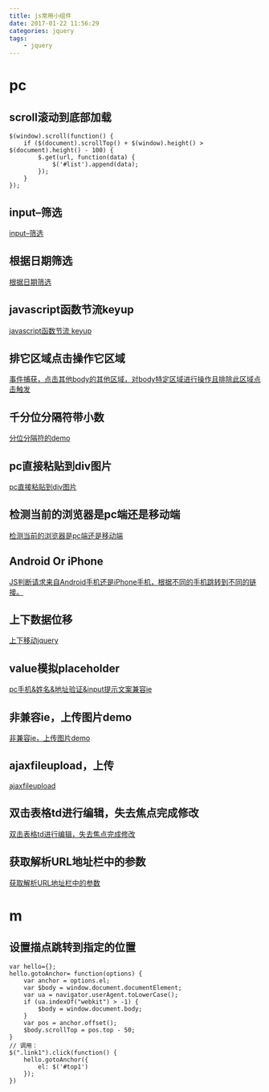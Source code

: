 ```yaml
---
title: js常用小组件
date: 2017-01-22 11:56:29  
categories: jquery
tags: 
	- jquery
---
```


# pc

## scroll滚动到底部加载

```
$(window).scroll(function() {
    if ($(document).scrollTop() + $(window).height() > $(document).height() - 100) {
        $.get(url, function(data) {
            $('#list').append(data);
        });
    }
});
```
<!--more-->
## input–筛选

[input–筛选](http://blog.csdn.net/mrhaoxiaojun/article/details/52512017)

## 根据日期筛选

[根据日期筛选](http://blog.csdn.net/mrhaoxiaojun/article/details/52852971)

## javascript函数节流keyup

[javascript函数节流 keyup](http://blog.csdn.net/mrhaoxiaojun/article/details/52846441)

## 排它区域点击操作它区域

[事件捕获，点击其他body的其他区域，对body特定区域进行操作且排除此区域点击触发](http://blog.csdn.net/mrhaoxiaojun/article/details/52702585)

## 千分位分隔符带小数

[分位分隔符的demo](http://blog.csdn.net/mrhaoxiaojun/article/details/51556855)

## pc直接粘贴到div图片

[pc直接粘贴到div图片](http://blog.csdn.net/mrhaoxiaojun/article/details/51452573)

## 检测当前的浏览器是pc端还是移动端

[检测当前的浏览器是pc端还是移动端](http://blog.csdn.net/mrhaoxiaojun/article/details/50945284)

## Android Or iPhone

[JS判断请求来自Android手机还是iPhone手机，根据不同的手机跳转到不同的链接。](http://blog.csdn.net/mrhaoxiaojun/article/details/50265651)

## 上下数据位移

[上下移动jquery](http://blog.csdn.net/mrhaoxiaojun/article/details/51647681)

## value模拟placeholder

[pc手机&姓名&地址验证&input提示文案兼容ie](http://blog.csdn.net/mrhaoxiaojun/article/details/50947334)

## 非兼容ie，上传图片demo

[非兼容ie，上传图片demo](http://blog.csdn.net/mrhaoxiaojun/article/details/52233193)

## ajaxfileupload，上传

[ajaxfileupload](http://blog.csdn.net/mrhaoxiaojun/article/details/52232142)

## 双击表格td进行编辑，失去焦点完成修改

[双击表格td进行编辑，失去焦点完成修改](http://blog.csdn.net/mrhaoxiaojun/article/details/51243337)

## 获取解析URL地址栏中的参数

[获取解析URL地址栏中的参数](http://blog.csdn.net/mrhaoxiaojun/article/details/50946711)

# m

## 设置描点跳转到指定的位置

```
var hello={};
hello.gotoAnchor= function(options) {
    var anchor = options.el;
    var $body = window.document.documentElement;
    var ua = navigator.userAgent.toLowerCase();
    if (ua.indexOf("webkit") > -1) {
        $body = window.document.body;
    }
    var pos = anchor.offset();
    $body.scrollTop = pos.top - 50;
}
// 调用：
$(".link1").click(function() {
    hello.gotoAnchor({
        el: $('#top1')
    });
})
```